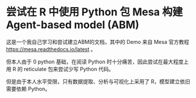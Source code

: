 # 尝试在 R 中使用 Python 包 Mesa 构建 Agent-based model (ABM)

这是一个我自己学习和尝试建立ABM的文档，其中的 Demo 来自 Mesa 官方教程 https://mesa.readthedocs.io/latest 。

但本人由于 0 python 基础，在阅读 Python 时十分痛苦，因此尝试在最大程度上用 R 的 reticulate 包来尝试少写 Python 代码。

但是由于本人水平受限，只有数据提取、分析与可视化上采用了 R，模型建立依旧需要依赖 Python。
